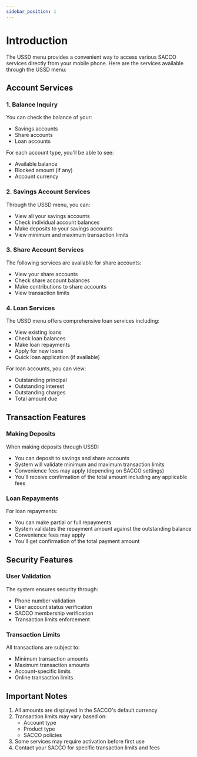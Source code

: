 ```yaml
---
sidebar_position: 1
---
```


# Introduction

The USSD menu provides a convenient way to access various SACCO services directly from your mobile phone. Here are the services available through the USSD menu:

## Account Services

### 1. Balance Inquiry
You can check the balance of your:
- Savings accounts
- Share accounts 
- Loan accounts

For each account type, you'll be able to see:
- Available balance
- Blocked amount (if any)
- Account currency

### 2. Savings Account Services
Through the USSD menu, you can:
- View all your savings accounts
- Check individual account balances
- Make deposits to your savings accounts
- View minimum and maximum transaction limits

### 3. Share Account Services
The following services are available for share accounts:
- View your share accounts
- Check share account balances
- Make contributions to share accounts
- View transaction limits

### 4. Loan Services
The USSD menu offers comprehensive loan services including:
- View existing loans
- Check loan balances
- Make loan repayments
- Apply for new loans
- Quick loan application (if available)

For loan accounts, you can view:
- Outstanding principal
- Outstanding interest
- Outstanding charges
- Total amount due

## Transaction Features

### Making Deposits
When making deposits through USSD:
- You can deposit to savings and share accounts
- System will validate minimum and maximum transaction limits
- Convenience fees may apply (depending on SACCO settings)
- You'll receive confirmation of the total amount including any applicable fees

### Loan Repayments
For loan repayments:
- You can make partial or full repayments
- System validates the repayment amount against the outstanding balance
- Convenience fees may apply
- You'll get confirmation of the total payment amount

## Security Features

### User Validation
The system ensures security through:
- Phone number validation
- User account status verification
- SACCO membership verification
- Transaction limits enforcement

### Transaction Limits
All transactions are subject to:
- Minimum transaction amounts
- Maximum transaction amounts
- Account-specific limits
- Online transaction limits

## Important Notes

1. All amounts are displayed in the SACCO's default currency
2. Transaction limits may vary based on:
   - Account type
   - Product type
   - SACCO policies
3. Some services may require activation before first use
4. Contact your SACCO for specific transaction limits and fees 